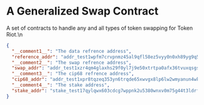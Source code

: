 # A Generalized Swap Contract
A set of contracts to handle any and all types of token swapping for Token Riot.\n
```json
{
  "__comment1__": "The data refrence address",
  "reference_addr": "addr_test1wpfm7crvpnmz45al9qfl58ez5vyy0n0xh89yg9q59w230vcdmpaf6",
  "__comment2__": "The swap refrence address",
  "swap_addr": "addr_test1xzr4qm4glaxhs29f0yl7j9e50xtrtpa0afx36tvuxqsgsdcf7qud5lrsms3uuzr8v4efzw7axvclhag3t2hr76xj065q3pw9pg",
  "__comment3__": "The cip68 refrence address",
  "cip68_addr": "addr_test1xpr8tqzeq353yn6trqde65xwvgx8lp6lw2wmyanun4wk9fgf7qud5lrsms3uuzr8v4efzw7axvclhag3t2hr76xj065q85963t",
  "__comment4__": "The stake address",
  "stake_addr": "stake_test17qylqwx603cdcg7wppnk2u5380wnxv0m75g44t3ldrf8a2qd0mld4"
}
```
